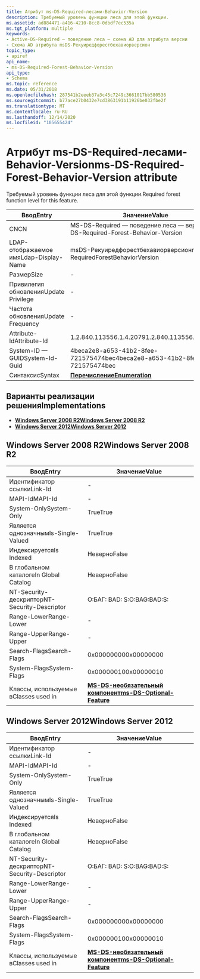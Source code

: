 ```yaml
---
title: Атрибут ms-DS-Required-лесами-Behavior-Version
description: Требуемый уровень функции леса для этой функции.
ms.assetid: ad884471-a416-4210-8cc8-0dbdf7ec535a
ms.tgt_platform: multiple
keywords:
- Active-DS-Required — поведение леса — схема AD для атрибута версии
- Схема AD атрибута msDS-Рекуиредфорестбехавиорверсион
topic_type:
- apiref
api_name:
- ms-DS-Required-Forest-Behavior-Version
api_type:
- Schema
ms.topic: reference
ms.date: 05/31/2018
ms.openlocfilehash: 287541b2eeeb37a3c45c7249c3661017bb580536
ms.sourcegitcommit: b77ace27b0432e7cd3863191b11926be032fbe2f
ms.translationtype: MT
ms.contentlocale: ru-RU
ms.lasthandoff: 12/14/2020
ms.locfileid: "105655424"
---
```

# <a name="ms-ds-required-forest-behavior-version-attribute"></a><span data-ttu-id="9e542-105">Атрибут ms-DS-Required-лесами-Behavior-Version</span><span class="sxs-lookup"><span data-stu-id="9e542-105">ms-DS-Required-Forest-Behavior-Version attribute</span></span>

<span data-ttu-id="9e542-106">Требуемый уровень функции леса для этой функции.</span><span class="sxs-lookup"><span data-stu-id="9e542-106">Required forest function level for this feature.</span></span>



| <span data-ttu-id="9e542-107">Ввод</span><span class="sxs-lookup"><span data-stu-id="9e542-107">Entry</span></span> | <span data-ttu-id="9e542-108">Значение</span><span class="sxs-lookup"><span data-stu-id="9e542-108">Value</span></span> |
|-------------------|----------------------------------------|
| <span data-ttu-id="9e542-109">CN</span><span class="sxs-lookup"><span data-stu-id="9e542-109">CN</span></span>                | <span data-ttu-id="9e542-110">MS-DS-Required — поведение леса — версия</span><span class="sxs-lookup"><span data-stu-id="9e542-110">ms-DS-Required-Forest-Behavior-Version</span></span> |
| <span data-ttu-id="9e542-111">LDAP-отображаемое имя</span><span class="sxs-lookup"><span data-stu-id="9e542-111">Ldap-Display-Name</span></span> | <span data-ttu-id="9e542-112">msDS-Рекуиредфорестбехавиорверсион</span><span class="sxs-lookup"><span data-stu-id="9e542-112">msDS-RequiredForestBehaviorVersion</span></span>     |
| <span data-ttu-id="9e542-113">Размер</span><span class="sxs-lookup"><span data-stu-id="9e542-113">Size</span></span>              | \-                                     |
| <span data-ttu-id="9e542-114">Привилегия обновления</span><span class="sxs-lookup"><span data-stu-id="9e542-114">Update Privilege</span></span>  | \-                                     |
| <span data-ttu-id="9e542-115">Частота обновления</span><span class="sxs-lookup"><span data-stu-id="9e542-115">Update Frequency</span></span>  | \-                                     |
| <span data-ttu-id="9e542-116">Attribute-Id</span><span class="sxs-lookup"><span data-stu-id="9e542-116">Attribute-Id</span></span>      | <span data-ttu-id="9e542-117">1.2.840.113556.1.4.2079</span><span class="sxs-lookup"><span data-stu-id="9e542-117">1.2.840.113556.1.4.2079</span></span>                |
| <span data-ttu-id="9e542-118">System-ID — GUID</span><span class="sxs-lookup"><span data-stu-id="9e542-118">System-Id-Guid</span></span>    | <span data-ttu-id="9e542-119">4beca2e8-a653-41b2-8fee-721575474bec</span><span class="sxs-lookup"><span data-stu-id="9e542-119">4beca2e8-a653-41b2-8fee-721575474bec</span></span>   |
| <span data-ttu-id="9e542-120">Синтаксис</span><span class="sxs-lookup"><span data-stu-id="9e542-120">Syntax</span></span>            | [<span data-ttu-id="9e542-121">**Перечисление**</span><span class="sxs-lookup"><span data-stu-id="9e542-121">**Enumeration**</span></span>](s-enumeration.md)   |



## <a name="implementations"></a><span data-ttu-id="9e542-122">Варианты реализации решения</span><span class="sxs-lookup"><span data-stu-id="9e542-122">Implementations</span></span>

-   [<span data-ttu-id="9e542-123">**Windows Server 2008 R2**</span><span class="sxs-lookup"><span data-stu-id="9e542-123">**Windows Server 2008 R2**</span></span>](#windows-server-2008-r2)
-   [<span data-ttu-id="9e542-124">**Windows Server 2012**</span><span class="sxs-lookup"><span data-stu-id="9e542-124">**Windows Server 2012**</span></span>](#windows-server-2012)

## <a name="windows-server-2008-r2"></a><span data-ttu-id="9e542-125">Windows Server 2008 R2</span><span class="sxs-lookup"><span data-stu-id="9e542-125">Windows Server 2008 R2</span></span>



| <span data-ttu-id="9e542-126">Ввод</span><span class="sxs-lookup"><span data-stu-id="9e542-126">Entry</span></span> | <span data-ttu-id="9e542-127">Значение</span><span class="sxs-lookup"><span data-stu-id="9e542-127">Value</span></span> |
|------------------------|---------------------------------------------------------------------|
| <span data-ttu-id="9e542-128">Идентификатор ссылки</span><span class="sxs-lookup"><span data-stu-id="9e542-128">Link-Id</span></span>                | \-                                                                  |
| <span data-ttu-id="9e542-129">MAPI-Id</span><span class="sxs-lookup"><span data-stu-id="9e542-129">MAPI-Id</span></span>                | \-                                                                  |
| <span data-ttu-id="9e542-130">System-Only</span><span class="sxs-lookup"><span data-stu-id="9e542-130">System-Only</span></span>            | <span data-ttu-id="9e542-131">True</span><span class="sxs-lookup"><span data-stu-id="9e542-131">True</span></span>                                                                |
| <span data-ttu-id="9e542-132">Является однозначным</span><span class="sxs-lookup"><span data-stu-id="9e542-132">Is-Single-Valued</span></span>       | <span data-ttu-id="9e542-133">True</span><span class="sxs-lookup"><span data-stu-id="9e542-133">True</span></span>                                                                |
| <span data-ttu-id="9e542-134">Индексируется</span><span class="sxs-lookup"><span data-stu-id="9e542-134">Is Indexed</span></span>             | <span data-ttu-id="9e542-135">Неверно</span><span class="sxs-lookup"><span data-stu-id="9e542-135">False</span></span>                                                               |
| <span data-ttu-id="9e542-136">В глобальном каталоге</span><span class="sxs-lookup"><span data-stu-id="9e542-136">In Global Catalog</span></span>      | <span data-ttu-id="9e542-137">Неверно</span><span class="sxs-lookup"><span data-stu-id="9e542-137">False</span></span>                                                               |
| <span data-ttu-id="9e542-138">NT-Security-дескриптор</span><span class="sxs-lookup"><span data-stu-id="9e542-138">NT-Security-Descriptor</span></span> | <span data-ttu-id="9e542-139">О:БАГ: BAD: S:</span><span class="sxs-lookup"><span data-stu-id="9e542-139">O:BAG:BAD:S:</span></span>                                                        |
| <span data-ttu-id="9e542-140">Range-Lower</span><span class="sxs-lookup"><span data-stu-id="9e542-140">Range-Lower</span></span>            | \-                                                                  |
| <span data-ttu-id="9e542-141">Range-Upper</span><span class="sxs-lookup"><span data-stu-id="9e542-141">Range-Upper</span></span>            | \-                                                                  |
| <span data-ttu-id="9e542-142">Search-Flags</span><span class="sxs-lookup"><span data-stu-id="9e542-142">Search-Flags</span></span>           | <span data-ttu-id="9e542-143">0x00000000</span><span class="sxs-lookup"><span data-stu-id="9e542-143">0x00000000</span></span>                                                          |
| <span data-ttu-id="9e542-144">System-Flags</span><span class="sxs-lookup"><span data-stu-id="9e542-144">System-Flags</span></span>           | <span data-ttu-id="9e542-145">0x00000010</span><span class="sxs-lookup"><span data-stu-id="9e542-145">0x00000010</span></span>                                                          |
| <span data-ttu-id="9e542-146">Классы, используемые в</span><span class="sxs-lookup"><span data-stu-id="9e542-146">Classes used in</span></span>        | [<span data-ttu-id="9e542-147">**MS-DS-необязательный компонент**</span><span class="sxs-lookup"><span data-stu-id="9e542-147">**ms-DS-Optional-Feature**</span></span>](c-msds-optionalfeature.md)<br/> |



## <a name="windows-server-2012"></a><span data-ttu-id="9e542-148">Windows Server 2012</span><span class="sxs-lookup"><span data-stu-id="9e542-148">Windows Server 2012</span></span>



| <span data-ttu-id="9e542-149">Ввод</span><span class="sxs-lookup"><span data-stu-id="9e542-149">Entry</span></span> | <span data-ttu-id="9e542-150">Значение</span><span class="sxs-lookup"><span data-stu-id="9e542-150">Value</span></span> |
|------------------------|---------------------------------------------------------------------|
| <span data-ttu-id="9e542-151">Идентификатор ссылки</span><span class="sxs-lookup"><span data-stu-id="9e542-151">Link-Id</span></span>                | \-                                                                  |
| <span data-ttu-id="9e542-152">MAPI-Id</span><span class="sxs-lookup"><span data-stu-id="9e542-152">MAPI-Id</span></span>                | \-                                                                  |
| <span data-ttu-id="9e542-153">System-Only</span><span class="sxs-lookup"><span data-stu-id="9e542-153">System-Only</span></span>            | <span data-ttu-id="9e542-154">True</span><span class="sxs-lookup"><span data-stu-id="9e542-154">True</span></span>                                                                |
| <span data-ttu-id="9e542-155">Является однозначным</span><span class="sxs-lookup"><span data-stu-id="9e542-155">Is-Single-Valued</span></span>       | <span data-ttu-id="9e542-156">True</span><span class="sxs-lookup"><span data-stu-id="9e542-156">True</span></span>                                                                |
| <span data-ttu-id="9e542-157">Индексируется</span><span class="sxs-lookup"><span data-stu-id="9e542-157">Is Indexed</span></span>             | <span data-ttu-id="9e542-158">Неверно</span><span class="sxs-lookup"><span data-stu-id="9e542-158">False</span></span>                                                               |
| <span data-ttu-id="9e542-159">В глобальном каталоге</span><span class="sxs-lookup"><span data-stu-id="9e542-159">In Global Catalog</span></span>      | <span data-ttu-id="9e542-160">Неверно</span><span class="sxs-lookup"><span data-stu-id="9e542-160">False</span></span>                                                               |
| <span data-ttu-id="9e542-161">NT-Security-дескриптор</span><span class="sxs-lookup"><span data-stu-id="9e542-161">NT-Security-Descriptor</span></span> | <span data-ttu-id="9e542-162">О:БАГ: BAD: S:</span><span class="sxs-lookup"><span data-stu-id="9e542-162">O:BAG:BAD:S:</span></span>                                                        |
| <span data-ttu-id="9e542-163">Range-Lower</span><span class="sxs-lookup"><span data-stu-id="9e542-163">Range-Lower</span></span>            | \-                                                                  |
| <span data-ttu-id="9e542-164">Range-Upper</span><span class="sxs-lookup"><span data-stu-id="9e542-164">Range-Upper</span></span>            | \-                                                                  |
| <span data-ttu-id="9e542-165">Search-Flags</span><span class="sxs-lookup"><span data-stu-id="9e542-165">Search-Flags</span></span>           | <span data-ttu-id="9e542-166">0x00000000</span><span class="sxs-lookup"><span data-stu-id="9e542-166">0x00000000</span></span>                                                          |
| <span data-ttu-id="9e542-167">System-Flags</span><span class="sxs-lookup"><span data-stu-id="9e542-167">System-Flags</span></span>           | <span data-ttu-id="9e542-168">0x00000010</span><span class="sxs-lookup"><span data-stu-id="9e542-168">0x00000010</span></span>                                                          |
| <span data-ttu-id="9e542-169">Классы, используемые в</span><span class="sxs-lookup"><span data-stu-id="9e542-169">Classes used in</span></span>        | [<span data-ttu-id="9e542-170">**MS-DS-необязательный компонент**</span><span class="sxs-lookup"><span data-stu-id="9e542-170">**ms-DS-Optional-Feature**</span></span>](c-msds-optionalfeature.md)<br/> |



 

 





